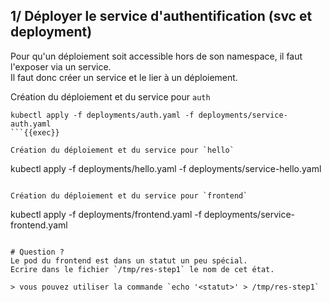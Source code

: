 ## 1/ Déployer le service d'authentification (svc et deployment)
Pour qu'un déploiement soit accessible hors de son namespace, il faut l'exposer via un service.  
Il faut donc créer un service et le lier à un déploiement.

Création du déploiement et du service pour `auth`
```
kubectl apply -f deployments/auth.yaml -f deployments/service-auth.yaml
```{{exec}}

Création du déploiement et du service pour `hello`
```
kubectl apply -f deployments/hello.yaml -f deployments/service-hello.yaml
```{{exec}}

Création du déploiement et du service pour `frontend`
```
kubectl apply -f deployments/frontend.yaml -f deployments/service-frontend.yaml
```{{exec}}

# Question ?
Le pod du frontend est dans un statut un peu spécial.  
Ecrire dans le fichier `/tmp/res-step1` le nom de cet état.

> vous pouvez utiliser la commande `echo '<statut>' > /tmp/res-step1`